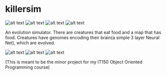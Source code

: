 # killersim
![alt text](https://img.shields.io/badge/build-hypertension-blueviolet.svg?style=flat-square)
![alt text](https://img.shields.io/badge/installs-insomnia-blue.svg?style=flat-square)
![alt text](https://img.shields.io/badge/time-drain-brightgreen.svg?style=flat-square)
![alt text](https://img.shields.io/badge/license-to%20kill-red.svg?style=flat-square)

An evolution simulator. There are creatures that eat food and a map that has food. Creatures have genomes encoding their brain(a simple 3 layer Neural Net), which are evolved.

![alt text](https://imgur.com/dWk3Cvz.png)
![alt text](https://imgur.com/AE9kq5k.png)
![alt text](https://imgur.com/4q30HnM.png)

(This is meant to be the minor project for my IT150 Object Oriented Programming course)


